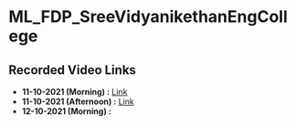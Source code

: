 # ML_FDP_SreeVidyanikethanEngCollege
## Recorded Video Links
- **11-10-2021 (Morning) :** [Link](https://transcripts.gotomeeting.com/#/s/dd4bac0c6461e5aba223e7bf9447ffc48940091685ff5e3ca1d1b0b5776a8b19)
- **11-10-2021 (Afternoon) :** [Link](https://transcripts.gotomeeting.com/#/s/1c83de248fd9091ad1a09d046d1193253f23d683ea177e75925a5fc85358e3b3)
- **12-10-2021 (Morning) :**
